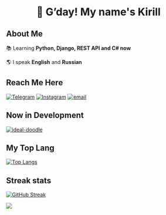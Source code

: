 <div id="header" align="center">
    <h1>🫡 G’day! My name's Kirill </h1>
</div>

## About Me
 📚 Learning **Python, Django, REST API and C# now**
 
 🌎 I speak **English** and **Russian**

## Reach Me Here

 [![Telegram](https://img.shields.io/badge/Telegram-blue?style=for-the-badge&logo=telegram&logoColor=white)](https://t.me/ihatemylifebutiluvmoney)
[![Instagram](https://img.shields.io/badge/Instagram-purple?style=for-the-badge&logo=Instagram&logoColor=white)](https://instagram.com/herbalsomml)
[![email](https://img.shields.io/badge/Gmail-D14836?style=for-the-badge&logo=gmail&logoColor=white)](mailto:herbalsomml@gmail.com)

## Now in Development
[![ideal-doodle](https://github-readme-stats.vercel.app/api/pin/?username=herbalsomml&repo=ideal-doodle)](https://github.com/herbalsomml/ideal-doodle)

## My Top Lang
[![Top Langs](https://github-readme-stats.vercel.app/api/top-langs/?username=herbalsomml&layout=compact)](https://github.com/anuraghazra/github-readme-stats)

## Streak stats
[![GitHub Streak](https://github-readme-streak-stats.herokuapp.com/?user=herbalsomml)](https://git.io/streak-stats)



![](https://komarev.com/ghpvc/?username=herbalsomml)
